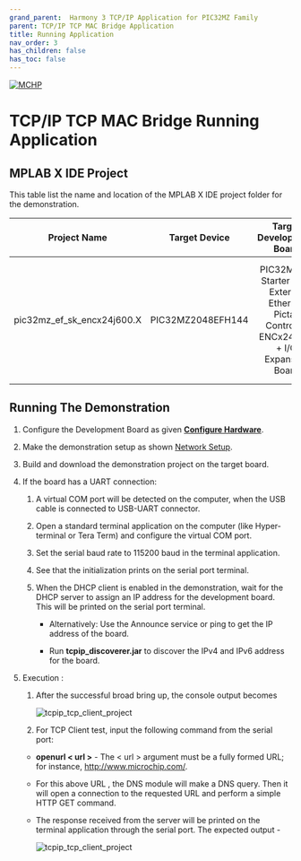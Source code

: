 ```yaml
---
grand_parent:  Harmony 3 TCP/IP Application for PIC32MZ Family
parent: TCP/IP TCP MAC Bridge Application
title: Running Application
nav_order: 3
has_children: false
has_toc: false
---
```

[![MCHP](https://www.microchip.com/ResourcePackages/Microchip/assets/dist/images/logo.png)](https://www.microchip.com)

# TCP/IP TCP MAC Bridge Running Application

## MPLAB X IDE Project
This table list the name and location of the MPLAB X IDE project folder for the demonstration.

|Project Name|  Target Device|  Target Development Board | Description  |
|:-------------:|:---------:|:---------:|:---------:|
|pic32mz_ef_sk_encx24j600.X | PIC32MZ2048EFH144 | PIC32MZ EF Starter Kit + External Ethernet Pictail Controller  ENCx24j600 + I/O Expansion Board  | Demonstrates the TCP/IP TCP MAC Bridge on development board with PIC32MZ2048EFH144 device and external Ethernet controller ENCx24j600. This is a bare-metal (non-RTOS) implementation  |


## Running The Demonstration

1. Configure the Development Board as given  **[Configure Hardware](readme_hardware_configuration.md)**.

2. Make the demonstration setup as shown [Network Setup](../../readme.md).

3. Build and download the demonstration project on the target board.

4. If the board has a UART connection:

    1. A virtual COM port will be detected on the computer, when the USB cable is connected to USB-UART connector.

    2. Open a standard terminal application on the computer (like Hyper-terminal or Tera Term) and configure the virtual COM port.

    3. Set the serial baud rate to 115200 baud in the terminal application.

    4. See that the initialization prints on the serial port terminal.

    5. When the DHCP client is enabled in the demonstration, wait for the DHCP server to assign an IP address for the development board. This will be printed on the serial port terminal.

		* Alternatively: Use the Announce service or ping to get the IP address of the board.

        * Run **tcpip_discoverer.jar** to discover the IPv4 and IPv6 address for the board.

5. Execution :

    1. After the successful broad bring up, the console output becomes

        ![tcpip_tcp_client_project](images/dhcp_5.png)

    2. For TCP Client test, input the following command from the serial port:

    * **openurl < url >** - The < url > argument must be a fully formed URL; for instance, http://www.microchip.com/.

    * For this above URL , the DNS module will make a DNS query. Then it     will open a connection to the requested URL and perform a simple HTTP GET command.

    * The response received from the server will be printed on the terminal application through the serial port. The expected output -

        ![tcpip_tcp_client_project](images/http_put_6.png)
